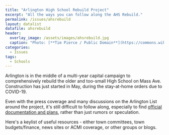 ```yaml
---
title: "Arlington High School Rebuild Project"
excerpt: "All the ways you can follow along the AHS Rebuild."
permalink: /issues/ahsrebuild
layout: datalist
datafile: ahsrebuild
header:
  overlay_image: /assets/images/ahsrebuild.jpg
  caption: "Photo: [**Tim Pierce / Public Domain**](https://commons.wikimedia.org/w/index.php?curid=2526743)"
categories:
  - Issues
tags:
  - Schools
---
```


Arlington is in the middle of a multi-year capital campaign to comprehensively rebuild the older and too-small High School on Mass Ave.  Construction has just started in May, during the stay-at-home orders due to COVID-19.

Even with the press coverage and many discussions on the Arlington List around the project, it's still difficult to follow along, especially to find [official documentation and plans](https://ahsbuilding.org/), rather than just rumors or speculation.

Here's a keylist of useful resources - either 
<i class="fa fa-gavel" aria-hidden="true"></i> town committees, 
<i class="fa fa-money-check-alt" aria-hidden="true"></i> town budgets/finance, 
<i class="fa fa-newspaper" aria-hidden="true"></i> news sites or 
<i class="fa fa-video" aria-hidden="true"></i> ACMI coverage, or 
<i class="fa fa-blog" aria-hidden="true"></i> other groups or blogs.  
